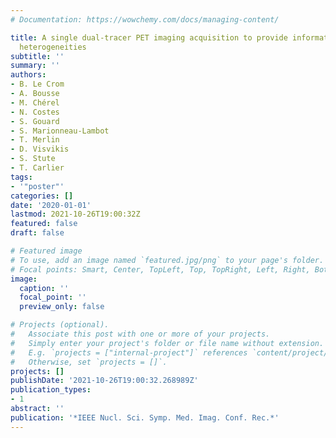 ```yaml
---
# Documentation: https://wowchemy.com/docs/managing-content/

title: A single dual-tracer PET imaging acquisition to provide information on tumor
  heterogeneities
subtitle: ''
summary: ''
authors:
- B. Le Crom
- A. Bousse
- M. Chérel
- N. Costes
- S. Gouard
- S. Marionneau-Lambot
- T. Merlin
- D. Visvikis
- S. Stute
- T. Carlier
tags:
- '"poster"'
categories: []
date: '2020-01-01'
lastmod: 2021-10-26T19:00:32Z
featured: false
draft: false

# Featured image
# To use, add an image named `featured.jpg/png` to your page's folder.
# Focal points: Smart, Center, TopLeft, Top, TopRight, Left, Right, BottomLeft, Bottom, BottomRight.
image:
  caption: ''
  focal_point: ''
  preview_only: false

# Projects (optional).
#   Associate this post with one or more of your projects.
#   Simply enter your project's folder or file name without extension.
#   E.g. `projects = ["internal-project"]` references `content/project/deep-learning/index.md`.
#   Otherwise, set `projects = []`.
projects: []
publishDate: '2021-10-26T19:00:32.268989Z'
publication_types:
- 1
abstract: ''
publication: '*IEEE Nucl. Sci. Symp. Med. Imag. Conf. Rec.*'
---
```

